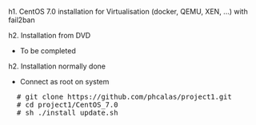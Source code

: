 h1. CentOS 7.0 installation for Virtualisation (docker, QEMU, XEN, ...) with fail2ban

h2. Installation from DVD

* To be completed

h2. Installation normally done

* Connect as root on system
<pre>
  # git clone https://github.com/phcalas/project1.git
  # cd project1/CentOS_7.0
  # sh ./install_update.sh
</pre>
  

